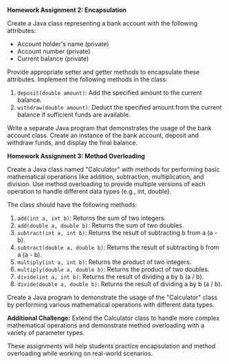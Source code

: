 **Homework Assignment 2: Encapsulation**

Create a Java class representing a bank account with the following attributes:

- Account holder's name (private)
- Account number (private)
- Current balance (private)

Provide appropriate setter and getter methods to encapsulate these attributes. Implement the following methods in the class:

1. `deposit(double amount)`: Add the specified amount to the current balance.
2. `withdraw(double amount)`: Deduct the specified amount from the current balance if sufficient funds are available.

Write a separate Java program that demonstrates the usage of the bank account class. Create an instance of the bank account, deposit and withdraw funds, and display the final balance.

**Homework Assignment 3: Method Overloading**

Create a Java class named "Calculator" with methods for performing basic mathematical operations like addition, subtraction, multiplication, and division. Use method overloading to provide multiple versions of each operation to handle different data types (e.g., int, double).

The class should have the following methods:

1. `add(int a, int b)`: Returns the sum of two integers.
2. `add(double a, double b)`: Returns the sum of two doubles.
3. `subtract(int a, int b)`: Returns the result of subtracting b from a (a - b).
4. `subtract(double a, double b)`: Returns the result of subtracting b from a (a - b).
5. `multiply(int a, int b)`: Returns the product of two integers.
6. `multiply(double a, double b)`: Returns the product of two doubles.
7. `divide(int a, int b)`: Returns the result of dividing a by b (a / b).
8. `divide(double a, double b)`: Returns the result of dividing a by b (a / b).

Create a Java program to demonstrate the usage of the "Calculator" class by performing various mathematical operations with different data types.

**Additional Challenge:**
Extend the Calculator class to handle more complex mathematical operations and demonstrate method overloading with a variety of parameter types.

These assignments will help students practice encapsulation and method overloading while working on real-world scenarios.